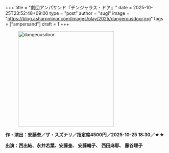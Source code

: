 +++
title = "劇団アンパサンド『デンジャラス・ドア』"
date = 2025-10-25T23:52:48+09:00
type = "post"
author = "sugi"
image = "https://blog.asharpminor.com/images/play/2025/dangerousdoor.jpg"
tags = ["ampersand"]
draft = 1
+++
<figure class="alignleft"><img src="/images/play/2025/toomakinimiteru.jpg" alt="dangeousdoor" style="width: 300px !important;"></figure>    

**作・演出：安藤奎／ザ・スズナリ／指定席4500円／2025-10-25 18:30／★★**

**出演：西出結、永井若葉、安藤奎、 安藤輪子、 西田麻耶、 藤谷理子**